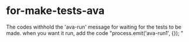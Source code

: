 # for-make-tests-ava
The codes withhold the 'ava-run' message  for waiting for  the tests to be made.  when you want it run,  add the code "process.emit('ava-run1', {}); "
